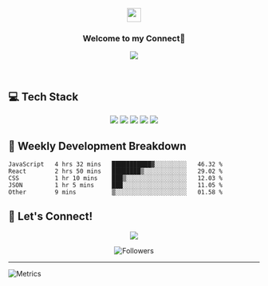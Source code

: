 <p align="center">
  <img src="https://media.giphy.com/media/hvRJCLFzcasrR4ia7z/giphy.gif" width="28">
</p>

<h3 align="center">Welcome to my Connect🌱</h3>

<p align="center">
  <a href="https://github.com/DenverCoder1/readme-typing-svg">
    <img src="https://readme-typing-svg.herokuapp.com/?lines=Full-stack%20developer;Always%20learning%20new%20things&font=Fira%20Code&center=true&width=440&height=45&color=f75c7e&vCenter=true&size=22">
  </a>
</p>

<br/>

## 💻 Tech Stack

<p align="center">
  <img src="https://img.shields.io/badge/JavaScript-F7DF1E?style=for-the-badge&logo=javascript&logoColor=black"/>
  <img src="https://img.shields.io/badge/TypeScript-007ACC?style=for-the-badge&logo=typescript&logoColor=white"/>
  <img src="https://img.shields.io/badge/Python-14354C?style=for-the-badge&logo=python&logoColor=white"/>
  <img src="https://img.shields.io/badge/React-20232A?style=for-the-badge&logo=react&logoColor=61DAFB"/>
  <img src="https://img.shields.io/badge/Node.js-43853D?style=for-the-badge&logo=node.js&logoColor=white"/>
</p>

## 🎯 Weekly Development Breakdown

```text
JavaScript   4 hrs 32 mins   ███████████▓░░░░░░░░░   46.32 %
React        2 hrs 50 mins   ████████▒░░░░░░░░░░░░   29.02 %
CSS          1 hr 10 mins    ███▒░░░░░░░░░░░░░░░░░   12.03 %
JSON         1 hr 5 mins     ███░░░░░░░░░░░░░░░░░░   11.05 %
Other        9 mins          ▒░░░░░░░░░░░░░░░░░░░░   01.58 %
```

## 🤝 Let's Connect!

<p align="center">
  <a href="https://twitter.com/tirsasaki">
    <img src="https://img.shields.io/badge/Twitter-1DA1F2?style=for-the-badge&logo=twitter&logoColor=white"/>
  </a>
</p>

<p align="center">
  <img src="https://komarev.com/ghpvc/?username=tirsasaki&label=Followers&color=0e75b6&style=flat" alt="Followers"/>
</p>

---
![Metrics](https://metrics.lecoq.io/tirsasaki?template=classic)
